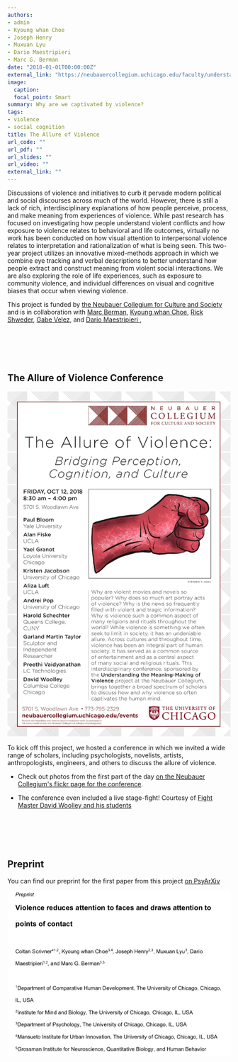```yaml
---
authors:
- admin
- Kyoung whan Choe
- Joseph Henry
- Muxuan Lyu
- Dario Maestripieri
- Marc G. Berman
date: "2018-01-01T00:00:00Z"
external_link: "https://neubauercollegium.uchicago.edu/faculty/understanding_the_meaning_making_of_violence_bridging_perception_cognition/"
image:
  caption:
  focal_point: Smart
summary: Why are we captivated by violence?
tags:
- violence
- social cognition
title: The Allure of Violence
url_code: ""
url_pdf: ""
url_slides: ""
url_video: ""
external_link: ""
---
```


Discussions of violence and initiatives to curb it pervade modern political and social discourses across much of the world. However, there is still a lack of rich, interdisciplinary explanations of how people perceive, process, and make meaning from experiences of violence. While past research has focused on investigating how people understand violent conflicts and how exposure to violence relates to behavioral and life outcomes, virtually no work has been conducted on how visual attention to interpersonal violence relates to interpretation and rationalization of what is being seen. This two-year project utilizes an innovative mixed-methods approach in which we combine eye tracking and verbal descriptions to better understand how people extract and construct meaning from violent social interactions. We are also exploring the role of life experiences, such as exposure to community violence, and individual differences on visual and cognitive biases that occur when viewing violence.

This project is funded by [the Neubauer Collegium for Culture and Society](https://neubauercollegium.uchicago.edu/faculty/understanding_the_meaning_making_of_violence_bridging_perception_cognition/) and is in collaboration with [Marc Berman](https://psychology.uchicago.edu/directory/marc-g-berman), [Kyoung whan Choe](https://voices.uchicago.edu/bermanlab/choe/), [Rick Shweder](https://humdev.uchicago.edu/directory/richard-shweder), [Gabe Velez](https://marquette.academia.edu/GabrielVelez), and [Dario Maestripieri ](http://primate.uchicago.edu/dario-maestripieri.html), 


<br/><br/>
<br/><br/>

## **The Allure of Violence Conference**

![](conference.jpg)

To kick off this project, we hosted a conference in which we invited a wide range of scholars, including psychologists, novelists, artists, anthropologists, engineers, and others to discuss the allure of violence. 

- Check out photos from the first part of the day [on the Neubauer Collegium's flickr page for the conference](https://www.flickr.com/photos/neubauercollegium/albums/72157703156661834). 

- The conference even included a live stage-fight! Courtesy of [Fight Master David Woolley and his students](https://www.colum.edu/academics/faculty/david-wooley.html)



<br/><br/>
<br/><br/>

## **Preprint**
You can find our preprint for the first paper from this project [on PsyArXiv](https://psyarxiv.com/3y4w9)

[![](preprint.jpg)](https://psyarxiv.com/3y4w9)


